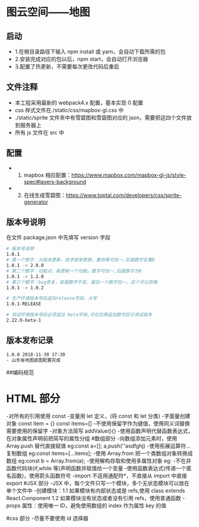 # 图云空间——地图

## 启动

- 1.在根目录路径下输入 npm install 或 yarn，会自动下载所需的包
- 2.安装完成对应的包以后，npm start，会自动打开浏览器
- 3.配置了热更新，不需要每次更改代码后重启

## 文件注释

- 本工程采用最新的 webpack4.x 配置，基本实现 0 配置
- css 样式文件在./static/css/mapbox-gl.css 中
- ./static/sprite 文件夹中有雪碧图和雪碧图对应的 json，需要把这四个文件放到服务器上
- 所有 js 文件在 src 中

## 配置

- 1. mapbox 相应配置：https://www.mapbox.com/mapbox-gl-js/style-spec#layers-background
- 2. 在线生成雪碧图：https://www.toptal.com/developers/css/sprite-generator

## 版本号说明

在文件 package.json 中先填写 version 字段

```bash
# 版本号说明
1.0.1
# 第一个数字：大版本更新，技术框架更换，重构等可加一,后面数字全置0
1.0.1 -> 2.0.0
# 第二个数字：功能点，新更新一个功能，数字可加一,后面数字为0
1.0.1 -> 1.2.0
# 第三个数字：bug修复，前面数字不变，最后一个数字加一，这个可以忽略
1.0.1 -> 1.0.2

# 生产环境版本号后追加release字段，大写
1.0.1-RELEASE

# 测试环境版本号后必须追加 beta字段,可在后再追加数字区分测试版本
2.22.0-beta-1
```

## 版本发布记录

```bash
1.0.0 2018-11-30 17:30
- 山东省地图底图配置完成
```

##编码规范

# HTML 部分

-对所有的引用使用 const -变量用 let 定义，(将 const 和 let 分类) -字面量创建对象 const item = {} const items=[] -不使用保留字作为键值，使用同义词替换需要使用的保留字 -对象方法简写 addValue(){} -使用函数声明代替函数表达式，在对象属性声明前把简写的属性分组 #数组部分 -向数组添加元素时，使用 Array.push 替代直接赋值
eg:const a=[]; a,push(''asdfghj) -使用拓展运算符...复制数组
eg:const items=[...items]; -使用 Array.from 把一个类数组对象转换成数组
eg:const b = Array.from(a); -使用解构存取和使用多属性对象
eg: -不在非函数代码块(if,while 等)声明函数并赋值给一个变量 -使用函数表达式(传递一个匿名函数)，使用箭头函数符号
-import 不适用通配符\*，不直接从 import 中直接 export
#JSX 部分
-JSX 中，每个文件只写一个模块，多个无状态模块可以放在单个文件中 -创建模块：1.1 如果模块有内部状态或是 refs,使用 class extends React.Component
1.2 如果模块没有状态或者没有引用 refs，使用普通函数
-props 属性：使用唯一 ID，避免使用数组的 index 作为属性 key 的值

#css 部分 -尽量不要使用 id 选择器
